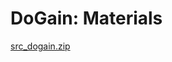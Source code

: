 # DoGain: Materials

[src_dogain.zip](DoGain%20Materials%207d2d79d0a72a463fb2a72dc1f6818a18/src_dogain.zip)